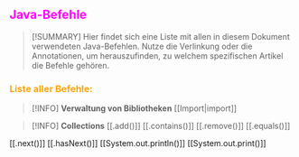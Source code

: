 ## <font color = "magenta">Java-Befehle</font>

>[!SUMMARY]
>Hier findet sich eine Liste mit allen in diesem Dokument verwendeten Java-Befehlen.
>Nutze die Verlinkung oder die Annotationen, um herauszufinden, zu welchem spezifischen Artikel die Befehle gehören.

### <font color = "orange">Liste aller Befehle:</font>
>[!INFO] **Verwaltung von Bibliotheken**
>[[Import|import]]

>[!INFO] **Collections**
>[[.add()]]
>[[.contains()]]
>[[.remove()]]
>[[.equals()]]

[[.next()]]
[[.hasNext()]]
[[System.out.println()]]
[[System.out.print()]]

